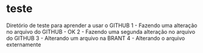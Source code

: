 ﻿# teste
Diretório de teste para aprender a usar o GITHUB
1 - Fazendo uma alteração no arquivo do GITHUB - OK
2 - Fazendo uma segunda alteração no arquivo do GITHUB
3 - Alterando um arquivo na BRANT
4 - Alterando o arquivo externamente
